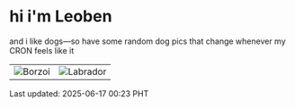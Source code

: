 # hi i'm Leoben

and i like dogs—so have some random dog pics that change whenever my CRON feels like it

|  |  |
|--------|----------|
| ![Borzoi](https://random-dog-vercel.vercel.app/api/random-borzoi?v=1750091008) | ![Labrador](https://random-dog-vercel.vercel.app/api/random-labrador?v=1750091008) |

Last updated: 2025-06-17 00:23 PHT
